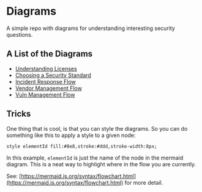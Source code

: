 # Diagrams

A simple repo with diagrams for understanding interesting security questions.

## A List of the Diagrams

* [Understanding Licenses](licenses.md)
* [Choosing a Security Standard](standards.md)
* [Incident Response Flow](incidentresponse.md)
* [Vendor Management Flow](vendormanagement.md)
* [Vuln Management Flow](vulnmanagement.md)

## Tricks

One thing that is cool, is that you can style the diagrams.  So you
can do something like this to apply a style to a given node:

`style elementId fill:#8e8,stroke:#ddd,stroke-width:8px;`

In this example, `elementId` is just the name of the node in the mermaid
diagram.  This is a neat way to highlight where in the flow you are currently.

See:  [https://mermaid.js.org/syntax/flowchart.html](https://mermaid.js.org/syntax/flowchart.html) for more detail.

